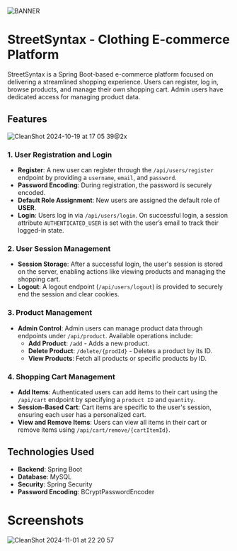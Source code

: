 
![BANNER](https://github.com/user-attachments/assets/be5b9826-8cbd-45a5-b1c5-faabe60e27a9)

# StreetSyntax - Clothing E-commerce Platform

StreetSyntax is a Spring Boot-based e-commerce platform focused on delivering a streamlined shopping experience. Users can register, log in, browse products, and manage their own shopping cart. Admin users have dedicated access for managing product data.

## Features

![CleanShot 2024-10-19 at 17 05 39@2x](https://github.com/user-attachments/assets/a523cb3a-f1f8-447c-b9fd-2060c657bc49)

### 1. User Registration and Login
- **Register**: A new user can register through the `/api/users/register` endpoint by providing a `username`, `email`, and `password`.
- **Password Encoding**: During registration, the password is securely encoded.
- **Default Role Assignment**: New users are assigned the default role of **USER**.
- **Login**: Users log in via `/api/users/login`. On successful login, a session attribute `AUTHENTICATED_USER` is set with the user’s email to track their logged-in state.

### 2. User Session Management
- **Session Storage**: After a successful login, the user's session is stored on the server, enabling actions like viewing products and managing the shopping cart.
- **Logout**: A logout endpoint (`/api/users/logout`) is provided to securely end the session and clear cookies.

### 3. Product Management
- **Admin Control**: Admin users can manage product data through endpoints under `/api/product`. Available operations include:
  - **Add Product**: `/add` - Adds a new product.
  - **Delete Product**: `/delete/{prodId}` - Deletes a product by its ID.
  - **View Products**: Fetch all products or specific products by ID.

### 4. Shopping Cart Management
- **Add Items**: Authenticated users can add items to their cart using the `/api/cart` endpoint by specifying a `product ID` and `quantity`.
- **Session-Based Cart**: Cart items are specific to the user's session, ensuring each user has a personalized cart.
- **View and Remove Items**: Users can view all items in their cart or remove items using `/api/cart/remove/{cartItemId}`.

## Technologies Used
- **Backend**: Spring Boot
- **Database**: MySQL
- **Security**: Spring Security
- **Password Encoding**: BCryptPasswordEncoder



# Screenshots #

![CleanShot 2024-11-01 at 22 20 57](https://github.com/user-attachments/assets/90e1f179-04c0-4913-aad3-d8d02b864e4a)

